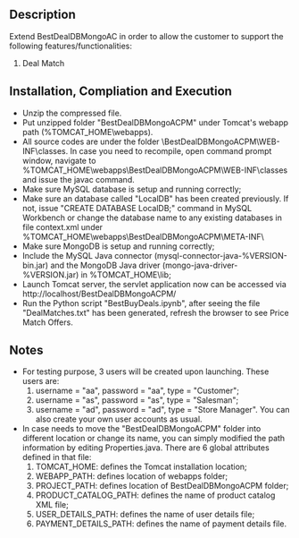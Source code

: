 ## Description
Extend BestDealDBMongoAC in order to allow the customer to support the following features/functionalities:
1. Deal Match

## Installation, Compliation and Execution
- Unzip the compressed file.
- Put unzipped folder "BestDealDBMongoACPM" under Tomcat's webapp path (%TOMCAT_HOME\webapps).
- All source codes are under the folder \BestDealDBMongoACPM\WEB-INF\classes. In case you need to recompile, open command prompt window, navigate to %TOMCAT_HOME\webapps\BestDealDBMongoACPM\WEB-INF\classes and issue the javac command.
- Make sure MySQL database is setup and running correctly;
- Make sure an database called "LocalDB" has been created previously. If not, issue "CREATE DATABASE LocalDB;" command in MySQL Workbench or change the database name to any existing databases in file context.xml under %TOMCAT_HOME\webapps\BestDealDBMongoACPM\META-INF\
- Make sure MongoDB is setup and running correctly;
- Include the MySQL Java connector (mysql-connector-java-%VERSION-bin.jar) and the MongoDB Java driver (mongo-java-driver-%VERSION.jar) in %TOMCAT_HOME\lib;
- Launch Tomcat server, the servlet application now can be accessed via http://localhost/BestDealDBMongoACPM/
- Run the Python script "BestBuyDeals.ipynb", after seeing the file "DealMatches.txt" has been generated, refresh the browser to see Price Match Offers.

## Notes
- For testing purpose, 3 users will be created upon launching. These users are:
    1. username = "aa", password = "aa", type = "Customer";
    2. username = "as", password = "as", type = "Salesman";
    3. username = "ad", password = "ad", type = "Store Manager".
You can also create your own user accounts as usual.
- In case needs to move the "BestDealDBMongoACPM" folder into different location or change its name, you can simply modified the path information by editing Properties.java. There are 6 global attributes defined in that file:
    1. TOMCAT_HOME: defines the Tomcat installation location;
    2. WEBAPP_PATH: defines location of webapps folder;
    3. PROJECT_PATH: defines location of BestDealDBMongoACPM folder;
    4. PRODUCT_CATALOG_PATH: defines the name of product catalog XML file;
    5. USER_DETAILS_PATH: defines the name of user details file;
    6. PAYMENT_DETAILS_PATH: defines the name of payment details file.
